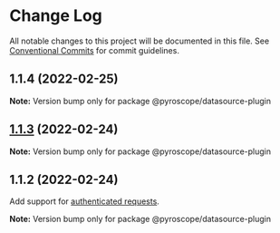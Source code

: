 # Change Log

All notable changes to this project will be documented in this file.
See [Conventional Commits](https://conventionalcommits.org) for commit guidelines.

## 1.1.4 (2022-02-25)

**Note:** Version bump only for package @pyroscope/datasource-plugin





## [1.1.3](https://github.com/pyroscope-io/pyroscope/compare/@pyroscope/datasource-plugin@1.1.2...@pyroscope/datasource-plugin@1.1.3) (2022-02-24)

**Note:** Version bump only for package @pyroscope/datasource-plugin





## 1.1.2 (2022-02-24)
Add support for [authenticated requests](https://github.com/pyroscope-io/pyroscope/pull/844).

**Note:** Version bump only for package @pyroscope/datasource-plugin
